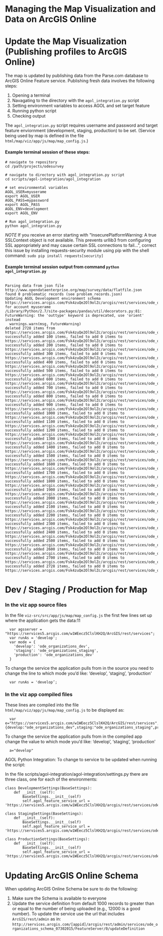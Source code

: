 Managing the Map Visualization and Data on ArcGIS Online
========================================================

# Update the Map Visualization (Publishing profiles to ArcGIS Online)

The map is updated by publishing data from the Parse.com database to ArcGIS Online Feature service. Publishing fresh data involves the following steps:

1. Opening a terminal
2. Navagating to the directory with the `agol_integration.py` script
3. Setting environment variables to access AGOL and set target feature
4. Running python script
5. Checking output

The `agol_integration.py` script requires username and password and target feature enviornment (development, staging, production) to  be set.
(Service being used by map is defined in the file `html/map/viz/app/js/map/map_config.js`.)

#### Example terminal session of these steps:

```
# navigate to repository
cd /path/projects/odesurvey

# navigate to directory with agol_integration.py script
cd scripts/agol-integration/agol_integration

# set environmental variables
AGOL_USER=myuserame
export AGOL_USER
AGOL_PASS=mypassword
export AGOL_PASS
AGOL_ENV=development
export AGOL_ENV

# Run agol_integration.py
python agol_integration.py

```

*NOTE* If you receive an error starting with "InsecurePlatformWarning: A true SSLContext object is not available. This prevents urllib3 from configuring SSL appropriately and may cause certain SSL connections to fail...", correct this issue by installing requests-security module using pip with the shell command: `sudo pip install requests[security]`

#### Example terminal session output from command `python agol_integration.py`
```

Parsing data from json file http://www.opendataenterprise.org/map/survey/data/flatfile.json
found 0 problematic records (see problem_records.json)
Updating AGOL Development environment schema https://services.arcgis.com/Fsk4zuQe2Ol9olZc/arcgis/rest/services/ode_organizations_dev_0715/FeatureServer/0 for account myuserame
/Library/Python/2.7/site-packages/pandas/util/decorators.py:81: FutureWarning: the 'outtype' keyword is deprecated, use 'orient' instead
  warnings.warn(msg, FutureWarning)
deleted 2728 items from https://services.arcgis.com/Fsk4zuQe2Ol9olZc/arcgis/rest/services/ode_organizations_dev_0715/FeatureServer/0
successfully added 100 items, failed to add 0 items to https://services.arcgis.com/Fsk4zuQe2Ol9olZc/arcgis/rest/services/ode_organizations_dev_0715/FeatureServer/0
successfully added 200 items, failed to add 0 items to https://services.arcgis.com/Fsk4zuQe2Ol9olZc/arcgis/rest/services/ode_organizations_dev_0715/FeatureServer/0
successfully added 300 items, failed to add 0 items to https://services.arcgis.com/Fsk4zuQe2Ol9olZc/arcgis/rest/services/ode_organizations_dev_0715/FeatureServer/0
successfully added 400 items, failed to add 0 items to https://services.arcgis.com/Fsk4zuQe2Ol9olZc/arcgis/rest/services/ode_organizations_dev_0715/FeatureServer/0
successfully added 500 items, failed to add 0 items to https://services.arcgis.com/Fsk4zuQe2Ol9olZc/arcgis/rest/services/ode_organizations_dev_0715/FeatureServer/0
successfully added 600 items, failed to add 0 items to https://services.arcgis.com/Fsk4zuQe2Ol9olZc/arcgis/rest/services/ode_organizations_dev_0715/FeatureServer/0
successfully added 700 items, failed to add 0 items to https://services.arcgis.com/Fsk4zuQe2Ol9olZc/arcgis/rest/services/ode_organizations_dev_0715/FeatureServer/0
successfully added 800 items, failed to add 0 items to https://services.arcgis.com/Fsk4zuQe2Ol9olZc/arcgis/rest/services/ode_organizations_dev_0715/FeatureServer/0
successfully added 900 items, failed to add 0 items to https://services.arcgis.com/Fsk4zuQe2Ol9olZc/arcgis/rest/services/ode_organizations_dev_0715/FeatureServer/0
successfully added 1000 items, failed to add 0 items to https://services.arcgis.com/Fsk4zuQe2Ol9olZc/arcgis/rest/services/ode_organizations_dev_0715/FeatureServer/0
successfully added 1100 items, failed to add 0 items to https://services.arcgis.com/Fsk4zuQe2Ol9olZc/arcgis/rest/services/ode_organizations_dev_0715/FeatureServer/0
successfully added 1200 items, failed to add 0 items to https://services.arcgis.com/Fsk4zuQe2Ol9olZc/arcgis/rest/services/ode_organizations_dev_0715/FeatureServer/0
successfully added 1300 items, failed to add 0 items to https://services.arcgis.com/Fsk4zuQe2Ol9olZc/arcgis/rest/services/ode_organizations_dev_0715/FeatureServer/0
successfully added 1400 items, failed to add 0 items to https://services.arcgis.com/Fsk4zuQe2Ol9olZc/arcgis/rest/services/ode_organizations_dev_0715/FeatureServer/0
successfully added 1500 items, failed to add 0 items to https://services.arcgis.com/Fsk4zuQe2Ol9olZc/arcgis/rest/services/ode_organizations_dev_0715/FeatureServer/0
successfully added 1600 items, failed to add 0 items to https://services.arcgis.com/Fsk4zuQe2Ol9olZc/arcgis/rest/services/ode_organizations_dev_0715/FeatureServer/0
successfully added 1700 items, failed to add 0 items to https://services.arcgis.com/Fsk4zuQe2Ol9olZc/arcgis/rest/services/ode_organizations_dev_0715/FeatureServer/0
successfully added 1800 items, failed to add 0 items to https://services.arcgis.com/Fsk4zuQe2Ol9olZc/arcgis/rest/services/ode_organizations_dev_0715/FeatureServer/0
successfully added 1900 items, failed to add 0 items to https://services.arcgis.com/Fsk4zuQe2Ol9olZc/arcgis/rest/services/ode_organizations_dev_0715/FeatureServer/0
successfully added 2000 items, failed to add 0 items to https://services.arcgis.com/Fsk4zuQe2Ol9olZc/arcgis/rest/services/ode_organizations_dev_0715/FeatureServer/0
successfully added 2100 items, failed to add 0 items to https://services.arcgis.com/Fsk4zuQe2Ol9olZc/arcgis/rest/services/ode_organizations_dev_0715/FeatureServer/0
successfully added 2200 items, failed to add 0 items to https://services.arcgis.com/Fsk4zuQe2Ol9olZc/arcgis/rest/services/ode_organizations_dev_0715/FeatureServer/0
successfully added 2300 items, failed to add 0 items to https://services.arcgis.com/Fsk4zuQe2Ol9olZc/arcgis/rest/services/ode_organizations_dev_0715/FeatureServer/0
successfully added 2400 items, failed to add 0 items to https://services.arcgis.com/Fsk4zuQe2Ol9olZc/arcgis/rest/services/ode_organizations_dev_0715/FeatureServer/0
successfully added 2500 items, failed to add 0 items to https://services.arcgis.com/Fsk4zuQe2Ol9olZc/arcgis/rest/services/ode_organizations_dev_0715/FeatureServer/0
successfully added 2600 items, failed to add 0 items to https://services.arcgis.com/Fsk4zuQe2Ol9olZc/arcgis/rest/services/ode_organizations_dev_0715/FeatureServer/0
successfully added 2700 items, failed to add 0 items to https://services.arcgis.com/Fsk4zuQe2Ol9olZc/arcgis/rest/services/ode_organizations_dev_0715/FeatureServer/0
successfully added 2728 items, failed to add 0 items to https://services.arcgis.com/Fsk4zuQe2Ol9olZc/arcgis/rest/services/ode_organizations_dev_0715/FeatureServer/0
```

# Dev / Staging / Production for Map

### In the viz app source files

In the file `viz-src/src/app/js/map/map_config.js` the first few lines set up where the application gets the data:11
```
  var agsserver = "https://services5.arcgis.com/w1WEecz5ClslKH2Q/ArcGIS/rest/services";
  var runAs = 'develop';
  var mode = {
    'develop': 'ode_organizations_dev',
    'staging': 'ode_organizations_staging',
    'production': 'ode_organizations_dev'
  }
```

To change the service the application pulls from in the source you need to change the line to which mode you’d like: ‘develop’, ‘staging’, ‘production'

```
  var runAs = 'develop’;
```

### In the viz app compiled files

These lines are compiled into the file `html/map/viz/app/js/map/map_config.js` to be displayed as:
```
  var e="https://services5.arcgis.com/w1WEecz5ClslKH2Q/ArcGIS/rest/services",a="develop",t={develop:"ode_organizations_dev",staging:"ode_organizations_staging",production:"ode_organizations_dev"},
```

To change the service the application pulls from in the compiled app change the value to which mode you’d like: ‘develop’, ‘staging’, ‘production'

```
  a="develop"
```

AGOL Python Integration:
To change to service to be updated when running the script:

In the file scripts/agol-integration/agol-integration/settings.py there are three class, one for each of the environments:

```
class DevelopmentSettings(BaseSettings):
    def __init__(self):
        BaseSettings.__init__(self)
        self.agol_feature_service_url = 'https://services5.arcgis.com/w1WEecz5ClslKH2Q/arcgis/rest/services/ode_organizations_dev/FeatureServer/0'

class StagingSettings(BaseSettings):
    def __init__(self):
        BaseSettings.__init__(self)
        self.agol_feature_service_url = 'https://services5.arcgis.com/w1WEecz5ClslKH2Q/arcgis/rest/services/ode_organizations_staging/FeatureServer/0'

class ProductionSettings(BaseSettings):
    def __init__(self):
        BaseSettings.__init__(self)
        self.agol_feature_service_url = 'https://services5.arcgis.com/w1WEecz5ClslKH2Q/arcgis/rest/services/ode_organizations_production/FeatureServer/0'
```

# Updating ArcGIS Online Schema

When updating ArcGIS Online Schema be sure to do the following:

1. Make sure the Schema is available to everyone
2. Update the service definition from default 1000 records to greater than or equal to the number of being uploaded (e.g., 12000 is a good number). To update the service use the url that includes `ArcGIS/rest/admin` as in: `http://services.arcgis.com/[appid]/arcgis/rest/admin/services/ode_organizations_schema_07302015/FeatureServer/0/updateDefinition`
